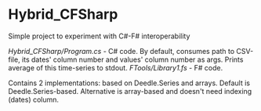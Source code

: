 # Hybrid_CFSharp
Simple project to experiment with C#-F# interoperability

*Hybrid_CFSharp/Program.cs* - C# code. By default, consumes path to CSV-file, its dates' column number and values' column number as args. Prints average of this time-series to stdout. 
*FTools/Library1.fs* - F# code.

Contains 2 implementations: based on Deedle.Series and arrays. Default is Deedle.Series-based. Alternative is array-based and doesn't need indexing (dates) column. 
